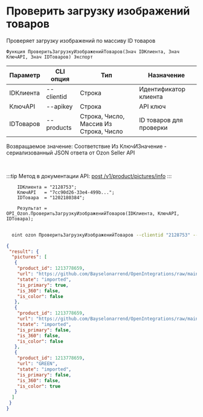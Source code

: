 ﻿---
sidebar_position: 10
---

# Проверить загрузку изображений товаров
 Проверяет загрузку изображений по массиву ID товаров



`Функция ПроверитьЗагрузкуИзображенийТоваров(Знач IDКлиента, Знач КлючAPI, Знач IDТоваров) Экспорт`

  | Параметр | CLI опция | Тип | Назначение |
  |-|-|-|-|
  | IDКлиента | --clientid | Строка | Идентификатор клиента |
  | КлючAPI | --apikey | Строка | API ключ |
  | IDТоваров | --products | Строка, Число, Массив Из Строка, Число | ID товаров для проверки |

  
  Возвращаемое значение:   Соответствие Из КлючИЗначение - сериализованный JSON ответа от Ozon Seller API

<br/>

:::tip
Метод в документации API: [post /v1/product/pictures/info](https://docs.ozon.ru/api/seller/#operation/ProductAPI_ProductInfoPictures)
:::
<br/>


```bsl title="Пример кода"
    IDКлиента = "2128753";
    КлючAPI   = "7cc90d26-33e4-499b...";
    IDТовара  = "1202180384";

    Результат = OPI_Ozon.ПроверитьЗагрузкуИзображенийТоваров(IDКлиента, КлючAPI, IDТовара);
```



```sh title="Пример команды CLI"
    
  oint ozon ПроверитьЗагрузкуИзображенийТоваров --clientid "2128753" --apikey "7cc90d26-33e4-499b..." --products %products%

```

```json title="Результат"
{
 "result": {
  "pictures": [
   {
    "product_id": 1213778659,
    "url": "https://github.com/Bayselonarrend/OpenIntegrations/raw/main/service/test_data/picture.jpg",
    "state": "imported",
    "is_primary": true,
    "is_360": false,
    "is_color": false
   },
   {
    "product_id": 1213778659,
    "url": "https://github.com/Bayselonarrend/OpenIntegrations/raw/main/service/test_data/picture2.jpg",
    "state": "imported",
    "is_primary": false,
    "is_360": false,
    "is_color": false
   },
   {
    "product_id": 1213778659,
    "url": "GREEN",
    "state": "imported",
    "is_primary": false,
    "is_360": false,
    "is_color": true
   }
  ]
 }
}
```
